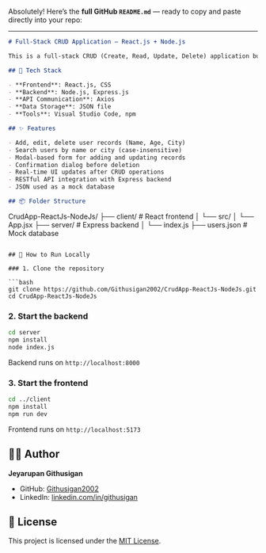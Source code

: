 Absolutely! Here’s the **full GitHub `README.md`** — ready to copy and paste directly into your repo:

---

```markdown
# Full-Stack CRUD Application – React.js + Node.js

This is a full-stack CRUD (Create, Read, Update, Delete) application built with **React.js** on the frontend and **Node.js + Express** on the backend. Instead of a database, it uses a **local JSON file** to store and manage user data. This project demonstrates key concepts of API integration, state management, and full-stack communication.

## 🚀 Tech Stack

- **Frontend**: React.js, CSS
- **Backend**: Node.js, Express.js
- **API Communication**: Axios
- **Data Storage**: JSON file
- **Tools**: Visual Studio Code, npm

## ✨ Features

- Add, edit, delete user records (Name, Age, City)
- Search users by name or city (case-insensitive)
- Modal-based form for adding and updating records
- Confirmation dialog before deletion
- Real-time UI updates after CRUD operations
- RESTful API integration with Express backend
- JSON used as a mock database

## 📦 Folder Structure

```

CrudApp-ReactJs-NodeJs/
├── client/         # React frontend
│   └── src/
│       └── App.jsx
├── server/         # Express backend
│   └── index.js
├── users.json      # Mock database

````

## 🧪 How to Run Locally

### 1. Clone the repository

```bash
git clone https://github.com/Githusigan2002/CrudApp-ReactJs-NodeJs.git
cd CrudApp-ReactJs-NodeJs
````

### 2. Start the backend

```bash
cd server
npm install
node index.js
```

Backend runs on `http://localhost:8000`

### 3. Start the frontend

```bash
cd ../client
npm install
npm run dev
```

Frontend runs on `http://localhost:5173`


## 🙋‍♂️ Author

**Jeyarupan Githusigan**

* GitHub: [Githusigan2002](https://github.com/Githusigan2002)
* LinkedIn: [linkedin.com/in/githusigan](https://linkedin.com/in/githusigan)

## 📄 License

This project is licensed under the [MIT License](LICENSE).


```
